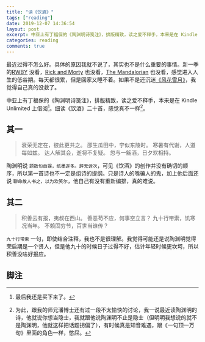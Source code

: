 ```yaml
---
title: "读《饮酒》"
tags: ["reading"]
date: 2019-12-07 14:36:54
layout: post
excerpt: 中亚上有丁福保的《陶渊明诗笺注》，排版精致，读之爱不释手，本来是在 Kindle Unlimited 上借阅，最后还是买下来了。
categories: reading
comments: true
---
```


最近过得不怎么好。<span class="cover">具体的原因我就不说了，其实也不是什么重要的事情。</span>新一季的[RWBY](https://movie.douban.com/subject/34462015/) 没看，[Rick and Morty](https://movie.douban.com/subject/27166039/) 也没看，[The Mandalorian](https://movie.douban.com/subject/30344167/) 也没看，感觉进入人生的低谷期。每天都很累，但是回家又睡不着。如果不是还沉迷[《风花雪月》](https://www.douban.com/game/27125990/)，我觉得自己真的没救了。

中亚上有丁福保的《陶渊明诗笺注》，排版精致，读之爱不释手，本来是在 Kindle Unlimited 上借阅[^1]。细读《饮酒》二十首，感觉真不一样[^2]。

## 其一 ##

> 衰荣无定在，彼此更共之。
> 邵生瓜田中，宁似东陵时。
> 寒暑有代谢，人道每如兹。
> 达人解其会，逝将不复疑。
> 忽与一觞酒，日夕欢相持。

陶渊明说 `题数句自娱，纸墨遂多。辞无诠次`，可见《饮酒》的创作并没有确切的顺序，所以第一首诗也不一定是组诗的提纲。只是诗人的嘴骗人的鬼，加上他后面还说 `聊命故人书之，以为欢笑尔`，他自己有没有重新编排，真的难说。

## 其二 ##

> 积善云有报，夷叔在西山。
> 善恶苟不应，何事空立言？
> 九十行带索，饥寒况当年。
> 不赖固穷节，百世当谁传？

`九十行带索` 一句，即使结合注释，我也不是很理解。我觉得可能还是说陶渊明觉得荣启期是一个贤人，但是他九十的时候日子过得不好，估计年轻时候更坎坷，所以积善没啥好报应。

## 脚注 ##

[^1]: 最后我还是买下来了。

[^2]:为此，跟我的师兄潘博士还有过一段不太愉快的讨论，我一说最近读陶渊明的诗，他就说你想当隐士，我就跟他说陶渊明不止是隐士（但明明我想说的就不是陶渊明，他就这样把话题拐偏了），有时候真是知音难遇，跟《一句顶一万句》里面的角色一样，憋屈。
